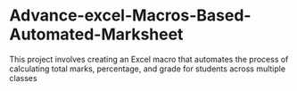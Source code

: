 # Advance-excel-Macros-Based-Automated-Marksheet
This project involves creating an Excel macro that automates the process of calculating total marks, percentage, and grade for students across multiple classes
